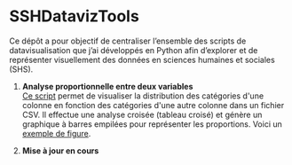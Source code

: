 # SSHDatavizTools

Ce dépôt a pour objectif de centraliser l’ensemble des scripts de datavisualisation que j’ai développés en Python afin d’explorer et de représenter visuellement des données en sciences humaines et sociales (SHS).

1. **Analyse proportionnelle entre deux variables**  
[Ce script](cross_analysis/cross_category_distribution_plot.py) permet de visualiser la distribution des catégories d'une colonne en fonction des catégories d'une autre colonne dans un fichier CSV. Il effectue une analyse croisée (tableau croisé) et génère un graphique à barres empilées pour représenter les proportions. Voici un [exemple de figure](cross_analysis/fig-cross-analysis.png).

2. **Mise à jour en cours** 
